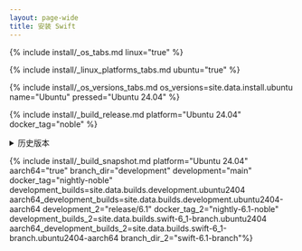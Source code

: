 ```yaml
---
layout: page-wide
title: 安装 Swift
---
```


{% include install/_os_tabs.md linux="true" %}

{% include install/_linux_platforms_tabs.md ubuntu="true" %}

{% include install/_os_versions_tabs.md os_versions=site.data.install.ubuntu  name="Ubuntu" pressed="Ubuntu 24.04" %}

{% include install/_build_release.md platform="Ubuntu 24.04" docker_tag="noble" %}

<details class="download" style="margin-bottom: 0;">
  <summary>历史版本</summary>
  {% include install/_older-releases.md platform="Ubuntu 24.04" %}
</details>

{% include install/_build_snapshot.md platform="Ubuntu 24.04"
aarch64="true"
branch_dir="development"
development="main"
docker_tag="nightly-noble"
development_builds=site.data.builds.development.ubuntu2404
aarch64_development_builds=site.data.builds.development.ubuntu2404-aarch64
development_2="release/6.1"
docker_tag_2="nightly-6.1-noble"
development_builds_2=site.data.builds.swift-6_1-branch.ubuntu2404 aarch64_development_builds_2=site.data.builds.swift-6_1-branch.ubuntu2404-aarch64
branch_dir_2="swift-6.1-branch"%}
